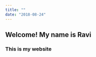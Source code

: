```yaml
---
title: ""
date: "2018-08-24"
---
```


<!---
<div>
    <img style="float: left; margin:0px 20px" src="/./images/Ellis_small.jpg" width="220" height="312" />
    <h2 class="no_margin"><font style="font-size:5vw" color="#4B0082">Welcome!</font></h2> My name is Ravi and this is my website</p>
</div>

<center><font color="#4B0082"><font style="font-size:6vw"><font face='Great Vibes'>Ravi Wijeratne</font></font></font></center>
--->
## Welcome! My name is Ravi
### This is my website

<center></a></center>
